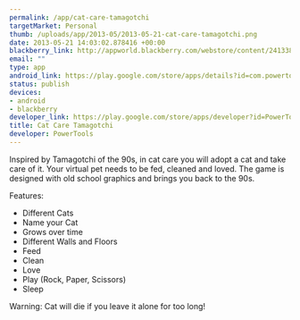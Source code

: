 ```yaml
--- 
permalink: /app/cat-care-tamagotchi
targetMarket: Personal
thumb: /uploads/app/2013-05/2013-05-21-cat-care-tamagotchi.png
date: 2013-05-21 14:03:02.878416 +00:00
blackberry_link: http://appworld.blackberry.com/webstore/content/24133879/
email: ""
type: app
android_link: https://play.google.com/store/apps/details?id=com.powertools.catcarefree
status: publish
devices: 
- android
- blackberry
developer_link: https://play.google.com/store/apps/developer?id=PowerTools
title: Cat Care Tamagotchi
developer: PowerTools
---
```


Inspired by Tamagotchi of the 90s, in cat care you will adopt a cat and take care of it.
Your virtual pet needs to be fed, cleaned and loved.
The game is designed with old school graphics and brings you back to the 90s.

Features:
- Different Cats
- Name your Cat
- Grows over time
- Different Walls and Floors
- Feed
- Clean
- Love
- Play (Rock, Paper, Scissors)
- Sleep

Warning: Cat will die if you leave it alone for too long!
